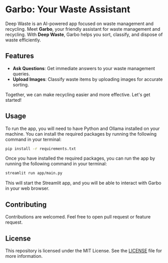 # Garbo: Your Waste Assistant

Deep Waste is an AI-powered app focused on waste management and recycling. Meet **Garbo**, your friendly assistant for waste management and recycling. With **Deep Waste**, Garbo helps you sort, classify, and dispose of waste efficiently.

## Features

- **Ask Questions**: Get immediate answers to your waste management queries.
- **Upload Images**: Classify waste items by uploading images for accurate sorting.

Together, we can make recycling easier and more effective. Let's get started!


## Usage

To run the app, you will need to have Python and Ollama installed on your machine. You can install the required packages by running the following command in your terminal:

```bash
pip install -r requirements.txt
```


Once you have installed the required packages, you can run the app by running the following command in your terminal:

```bash
streamlit run app/main.py
```

This will start the Streamlit app, and you will be able to interact with Garbo in your web browser.

## Contributing

Contributions are welcomed. Feel free to open pull request or feature request. 

## License

This repository is licensed under the MIT License. See the [LICENSE](./LICENCE.md) file for more information.

